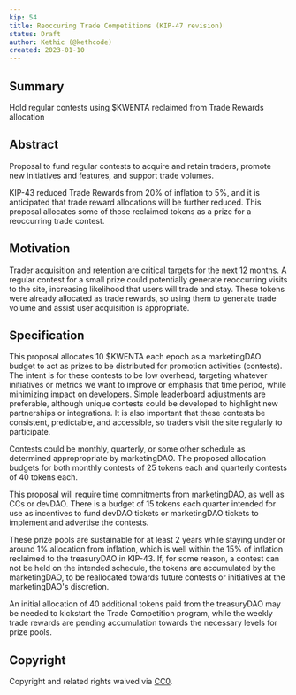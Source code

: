 ```yaml
---
kip: 54
title: Reoccuring Trade Competitions (KIP-47 revision)
status: Draft
author: Kethic (@kethcode)
created: 2023-01-10
---
```


## Summary

Hold regular contests using $KWENTA reclaimed from Trade Rewards allocation

## Abstract

Proposal to fund regular contests to acquire and retain traders, promote new initiatives and features, and support trade volumes.

KIP-43 reduced Trade Rewards from 20% of inflation to 5%, and it is anticipated that trade reward allocations will be further reduced. This proposal allocates some of those reclaimed tokens as a prize for a reoccurring trade contest.

## Motivation

Trader acquisition and retention are critical targets for the next 12 months. A regular contest for a small prize could potentially generate reoccurring visits to the site, increasing likelihood that users will trade and stay. These tokens were already allocated as trade rewards, so using them to generate trade volume and assist user acquisition is appropriate.

## Specification

This proposal allocates 10 $KWENTA each epoch as a marketingDAO budget to act as prizes to be distributed for promotion activities (contests). The intent is for these contests to be low overhead, targeting whatever initiatives or metrics we want to improve or emphasis that time period, while minimizing impact on developers. Simple leaderboard adjustments are preferable, although unique contests could be developed to highlight new partnerships or integrations. It is also important that these contests be consistent, predictable, and accessible, so traders visit the site regularly to participate.

Contests could be monthly, quarterly, or some other schedule as determined appropropriate by marketingDAO. The proposed allocation budgets for both monthly contests of 25 tokens each and quarterly contests of 40 tokens each.

This proposal will require time commitments from marketingDAO, as well as CCs or devDAO. There is a budget of 15 tokens each quarter intended for use as incentives to fund devDAO tickets or marketingDAO tickets to implement and advertise the contests.

These prize pools are sustainable for at least 2 years while staying under or around 1% allocation from inflation, which is well within the 15% of inflation reclaimed to the treasuryDAO in KIP-43.  If, for some reason, a contest can not be held on the intended schedule, the tokens are accumulated by the marketingDAO, to be reallocated towards future contests or initiatives at the marketingDAO's discretion.

An initial allocation of 40 additional tokens paid from the treasuryDAO may be needed to kickstart the Trade Competition program, while the weekly trade rewards are pending accumulation towards the necessary levels for prize pools.

## Copyright

Copyright and related rights waived via [CC0](https://creativecommons.org/publicdomain/zero/1.0/).
